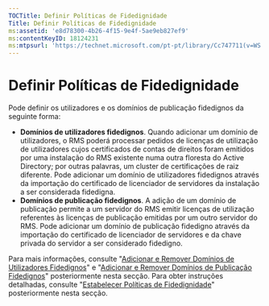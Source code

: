 ```yaml
---
TOCTitle: Definir Políticas de Fidedignidade
Title: Definir Políticas de Fidedignidade
ms:assetid: 'e8d78300-4b26-4f15-9e4f-5ae9eb827ef9'
ms:contentKeyID: 18124231
ms:mtpsurl: 'https://technet.microsoft.com/pt-pt/library/Cc747711(v=WS.10)'
---
```


Definir Políticas de Fidedignidade
==================================

Pode definir os utilizadores e os domínios de publicação fidedignos da seguinte forma:

-   **Domínios de utilizadores fidedignos**. Quando adicionar um domínio de utilizadores, o RMS poderá processar pedidos de licenças de utilização de utilizadores cujos certificados de contas de direitos foram emitidos por uma instalação do RMS existente numa outra floresta do Active Directory; por outras palavras, um cluster de certificações de raiz diferente. Pode adicionar um domínio de utilizadores fidedignos através da importação do certificado de licenciador de servidores da instalação a ser considerada fidedigna.
-   **Domínios de publicação fidedignos**. A adição de um domínio de publicação permite a um servidor do RMS emitir licenças de utilização referentes às licenças de publicação emitidas por um outro servidor do RMS. Pode adicionar um domínio de publicação fidedigno através da importação do certificado de licenciador de servidores e da chave privada do servidor a ser considerado fidedigno.

Para mais informações, consulte "[Adicionar e Remover Domínios de Utilizadores Fidedignos](https://technet.microsoft.com/7c440b15-01c4-49f1-b43c-00f67f3388c1)" e "[Adicionar e Remover Domínios de Publicação Fidedignos](https://technet.microsoft.com/d87b502d-5497-4ccd-badf-f6807d587cee)" posteriormente nesta secção. Para obter instruções detalhadas, consulte "[Estabelecer Políticas de Fidedignidade](https://technet.microsoft.com/6c2be3c2-1837-4de4-a72e-3ba3eec3321d)" posteriormente nesta secção.
